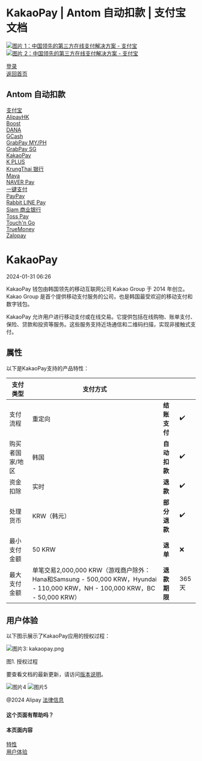 KakaoPay | Antom 自动扣款 | 支付宝文档
===============

[![图片 1：中国领先的第三方在线支付解决方案 - 支付宝](https://ac.alipay.com/storage/2024/3/26/d66c43c0-440d-4c97-9976-f2028a2c8c5e.svg)![图片 2：中国领先的第三方在线支付解决方案 - 支付宝](https://ac.alipay.com/storage/2024/3/26/a48bd336-aea0-4f16-bf83-616eacbb4434.svg)](/docs/)

[登录](https://global.alipay.com/ilogin/account_login.htm?goto=https%3A%2F%2Fglobal.alipay.com%2Fdocs%2Fac%2Fantomad%2Fkakaopay)  
[返回首页](../../)

Antom 自动扣款
--------------

[支付宝](/docs/ac/antomad/alipay)  
[AlipayHK](/docs/ac/antomad/alipayhk)  
[Boost](/docs/ac/antomad/boost)  
[DANA](/docs/ac/antomad/dana)  
[GCash](/docs/ac/antomad/gcash)  
[GrabPay MY/PH](/docs/ac/antomad/grabpay_myph)  
[GrabPay SG](/docs/ac/antomad/grabpay_sg)  
[KakaoPay](/docs/ac/antomad/kakaopay)  
[K PLUS](/docs/ac/antomad/kplus)  
[KrungThai 银行](/docs/ac/antomad/ktb)  
[Maya](/docs/ac/antomad/maya)  
[NAVER Pay](/docs/ac/antomad/naverpay)  
[一键支付](/docs/ac/antomad/one_click)  
[PayPay](/docs/ac/antomad/paypay)  
[Rabbit LINE Pay](/docs/ac/antomad/rabbitlinepay)  
[Siam 商业银行](/docs/ac/antomad/scb)  
[Toss Pay](/docs/ac/antomad/toss_pay_autodebit)  
[Touch'n Go](/docs/ac/antomad/touchngo)  
[TrueMoney](/docs/ac/antomad/truemoney)  
[Zalopay](/docs/ac/antomad/zalopay)  

KakaoPay
========

2024-01-31 06:26

KakaoPay 钱包由韩国领先的移动互联网公司 Kakao Group 于 2014 年创立。Kakao Group 是首个提供移动支付服务的公司，也是韩国最受欢迎的移动支付和数字钱包。

KakaoPay 允许用户进行移动支付或在线交易。它提供包括在线购物、账单支付、保险、贷款和投资等服务。这些服务支持近场通信和二维码扫描，实现非接触式支付。

属性
----
以下是KakaoPay支持的产品特性：

| 支付类型 | 支付方式 | | |
| --- | --- | --- | --- |
| 支付流程 | 重定向 | **结账支付** | ✔️ |
| 购买者国家/地区 | 韩国 | **自动扣款** | ✔️ |
| 资金扣除 | 实时 | **退款** | ✔️ |
| 处理货币 | KRW（韩元） | **部分退款** | ✔️ |
| 最小支付金额 | 50 KRW | **退单** | ❌ |
| 最大支付金额 | 单笔交易2,000,000 KRW（游戏商户除外：Hana和Samsung - 500,000 KRW，Hyundai - 110,000 KRW，NH - 100,000 KRW，BC - 50,000 KRW） | **退款期限** | 365天 |

用户体验
----------------

以下图示展示了KakaoPay应用的授权过程：

![图片3: kakaopay.png](https://idocs-assets.marmot-cloud.com/storage/idocs87c36dc8dac653c1/1665322289600-8651ba5e-8bdb-405f-adcc-bc7c0c9fa6c9.png)

图1. 授权过程

要查看文档的最新更新，请访问[版本说明](https://global.alipay.com/docs/releasenotes)。

![图片4](https://ac.alipay.com/storage/2021/5/20/19b2c126-9442-4f16-8f20-e539b1db482a.png) ![图片5](https://ac.alipay.com/storage/2021/5/20/e9f3f154-dbf0-455f-89f0-b3d4e0c14481.png)

@2024 Alipay [法律信息](https://global.alipay.com/docs/ac/platform/membership)

#### 这个页面有帮助吗？

#### 本页面内容

[特性](#YyLQx "特性")  
[用户体验](#OyrMy "用户体验")